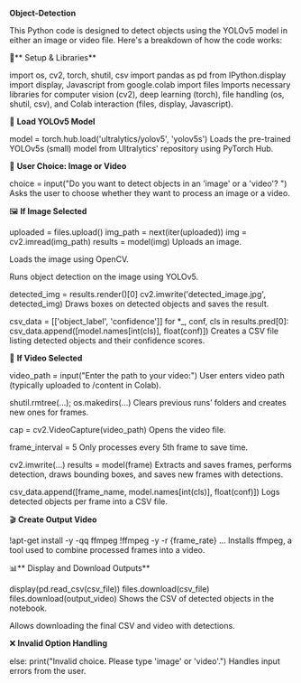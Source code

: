 **Object-Detection**

This Python code is designed to detect objects using the YOLOv5 model in either an image or video file. Here's a breakdown of how the code works:

🔧** Setup & Libraries**

import os, cv2, torch, shutil, csv
import pandas as pd
from IPython.display import display, Javascript
from google.colab import files
Imports necessary libraries for computer vision (cv2), deep learning (torch), file handling (os, shutil, csv), and Colab interaction (files, display, Javascript).

🚀 **Load YOLOv5 Model**

model = torch.hub.load('ultralytics/yolov5', 'yolov5s')
Loads the pre-trained YOLOv5s (small) model from Ultralytics' repository using PyTorch Hub.

🤖 **User Choice: Image or Video**

choice = input("Do you want to detect objects in an 'image' or a 'video'? ")
Asks the user to choose whether they want to process an image or a video.

🖼️ **If Image Selected**

uploaded = files.upload()
img_path = next(iter(uploaded))
img = cv2.imread(img_path)
results = model(img)
Uploads an image.

Loads the image using OpenCV.

Runs object detection on the image using YOLOv5.


detected_img = results.render()[0]
cv2.imwrite('detected_image.jpg', detected_img)
Draws boxes on detected objects and saves the result.


csv_data = [['object_label', 'confidence']]
for *_, conf, cls in results.pred[0]:
    csv_data.append([model.names[int(cls)], float(conf)])
Creates a CSV file listing detected objects and their confidence scores.

🎥 **If Video Selected**

video_path = input("Enter the path to your video:")
User enters video path (typically uploaded to /content in Colab).


shutil.rmtree(...); os.makedirs(...)
Clears previous runs’ folders and creates new ones for frames.


cap = cv2.VideoCapture(video_path)
Opens the video file.


frame_interval = 5
Only processes every 5th frame to save time.


cv2.imwrite(...)
results = model(frame)
Extracts and saves frames, performs detection, draws bounding boxes, and saves new frames with detections.


csv_data.append([frame_name, model.names[int(cls)], float(conf)])
Logs detected objects per frame into a CSV file.

🎬 **Create Output Video**

!apt-get install -y -qq ffmpeg
!ffmpeg -y -r {frame_rate} ...
Installs ffmpeg, a tool used to combine processed frames into a video.

📊** Display and Download Outputs**

display(pd.read_csv(csv_file))
files.download(csv_file)
files.download(output_video)
Shows the CSV of detected objects in the notebook.

Allows downloading the final CSV and video with detections.

❌ **Invalid Option Handling**

else:
    print("Invalid choice. Please type 'image' or 'video'.")
Handles input errors from the user.

